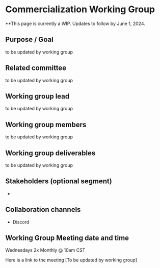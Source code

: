 # Commercialization Working Group

\*\*This page is currently a WIP. Updates to follow by June 1, 2024.&#x20;

## Purpose / Goal

to be updated by working group

## Related committee

to be updated by working group

## Working group lead

to be updated by working group

## Working group members

to be updated by working group

## Working group deliverables

to be updated by working group

## Stakeholders (optional segment)

*

## Collaboration channels&#x20;

* Discord

## Working Group Meeting date and time

Wednesdays 2x Monthly @ 10am CST

Here is a link to the meeting \[To be updated by working group]
